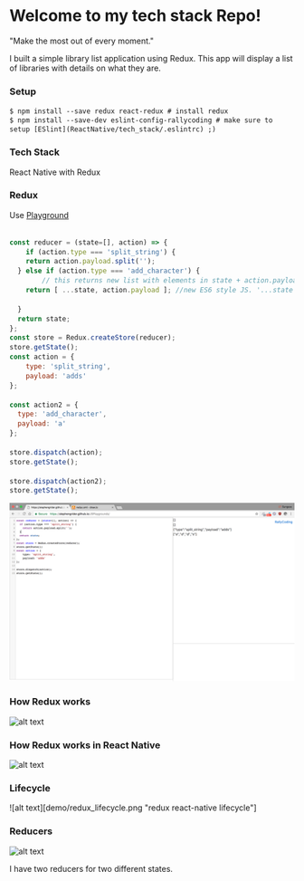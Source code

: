 # Welcome to my tech stack Repo!
"Make the most out of every moment."

I built a simple library list application using Redux.
This app will display a list of libraries with details on what they are.

### Setup
```
$ npm install --save redux react-redux # install redux
$ npm install --save-dev eslint-config-rallycoding # make sure to setup [ESlint](ReactNative/tech_stack/.eslintrc) ;)

```

### Tech Stack
React Native with Redux
### Redux
Use [Playground](https://stephengrider.github.io/JSPlaygrounds/)

```js

const reducer = (state=[], action) => {
	if (action.type === 'split_string') {
  	return action.payload.split('');
  } else if (action.type === 'add_character') {
		// this returns new list with elements in state + action.payload
    return [ ...state, action.payload ]; //new ES6 style JS. '...state' means all the elements in state.

  }
  return state;
};
const store = Redux.createStore(reducer);
store.getState();
const action = {
  	type: 'split_string',
  	payload: 'adds'
};

const action2 = {
  type: 'add_character',
  payload: 'a'
};

store.dispatch(action);
store.getState();

store.dispatch(action2);
store.getState();

```
![alt text](demo/redux_in_pratice.png "redux demo")


### How Redux works
![alt text](demo/redux.png "redux demo")

### How Redux works in React Native
![alt text](demo/redux-react-native.png "redux react-native demo")

### Lifecycle
![alt text][demo/redux_lifecycle.png "redux react-native lifecycle"]

### Reducers
![alt text](demo/reducers.png "reducers")

I have two reducers for two different states.
